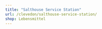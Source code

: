```yaml
---
title: "Salthouse Service Station"
url: /clevedon/salthouse-service-station/
shop: Lebensmittel
---
```

